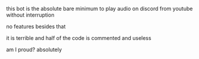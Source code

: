 this bot is the absolute bare minimum to play audio on discord from youtube without interruption

no features besides that

it is terrible and half of the code is commented and useless

am I proud? absolutely